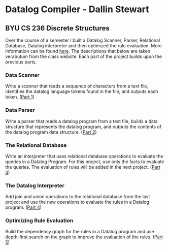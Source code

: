 # Datalog Compiler - Dallin Stewart

## BYU CS 236 Discrete Structures
Over the course of a semester I built a Datalog Scanner, Parser, Relational Database, Datalog interpreter and then optimized 
the rule evaluation. More information can be found <a href="https://faculty.cs.byu.edu/~barker/cs236/labs/labs.php">here</a>. The descriptions that below are taken 
verabutum from the class website. Each part of the project builds upon the previous parts.

### Data Scanner
Write a scanner that reads a sequence of characters from a text file, identifies the datalog language tokens found in the file, and outputs each token. 
(<a href="https://faculty.cs.byu.edu/~barker/cs236/labs/lab1-extra.html">Part 1</a>) 

### Data Parser
Write a parser that reads a datalog program from a text file, builds a data structure that represents the datalog program, and outputs the contents 
of the datalog program data structure. (<a href="https://faculty.cs.byu.edu/~barker/cs236/labs/lab2-extra.html">Part 2</a>) 

### The Relational Database
Write an interpreter that uses relational database operations to evaluate the queries in a Datalog Program. For this project, use only the 
facts to evaluate the queries. The evaluation of rules will be added in the next project. (<a href="https://faculty.cs.byu.edu/~barker/cs236/labs/lab3-extra.html">Part 3</a>) 

### The Datalog Interpreter
Add join and union operations to the relational database from the last project and use the new operations to evaluate the rules in a Datalog program.
(<a href="https://faculty.cs.byu.edu/~barker/cs236/labs/lab4-extra.html">Part 4</a>) 

### Optimizing Rule Evaluation
Build the dependency graph for the rules in a Datalog program and use depth-first search on the graph to improve the evaluation of the rules.
(<a href="https://faculty.cs.byu.edu/~barker/cs236/labs/lab5-extra.html">Part 5</a>)
